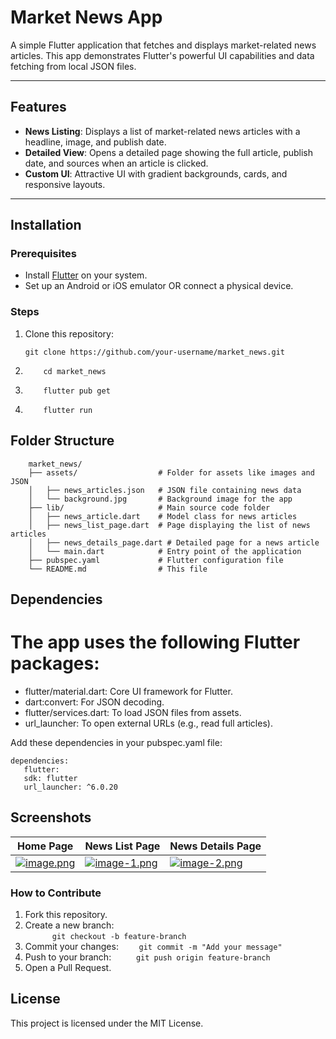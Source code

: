 # Market News App

A simple Flutter application that fetches and displays market-related news articles. This app demonstrates Flutter's powerful UI capabilities and data fetching from local JSON files.

---

## Features

- **News Listing**: Displays a list of market-related news articles with a headline, image, and publish date.
- **Detailed View**: Opens a detailed page showing the full article, publish date, and sources when an article is clicked.
- **Custom UI**: Attractive UI with gradient backgrounds, cards, and responsive layouts.

---

## Installation

### Prerequisites

- Install [Flutter](https://docs.flutter.dev/get-started/install) on your system.
- Set up an Android or iOS emulator OR connect a physical device.

### Steps

1. Clone this repository:

   ```
   git clone https://github.com/your-username/market_news.git
   ```

2. ```
       cd market_news
   ```

3. ```
       flutter pub get
   ```

4. ```
       flutter run
   ```

## Folder Structure

  
        market_news/
        ├── assets/                  # Folder for assets like images and JSON
        │   ├── news_articles.json   # JSON file containing news data
        │   └── background.jpg       # Background image for the app
        ├── lib/                     # Main source code folder
        │   ├── news_article.dart    # Model class for news articles
        │   ├── news_list_page.dart  # Page displaying the list of news articles
        │   ├── news_details_page.dart # Detailed page for a news article
        │   └── main.dart            # Entry point of the application
        ├── pubspec.yaml             # Flutter configuration file
        └── README.md                # This file
     

## Dependencies

# The app uses the following Flutter packages:

- flutter/material.dart: Core UI framework for Flutter.
- dart:convert: For JSON decoding.
- flutter/services.dart: To load JSON files from assets.
- url_launcher: To open external URLs (e.g., read full articles).

Add these dependencies in your pubspec.yaml file:

```
dependencies:
   flutter:
   sdk: flutter
   url_launcher: ^6.0.20
```

## Screenshots

| Home Page | News List Page | News Details Page |
|-----------|----------------|--------------------|
| [![image.png](https://i.postimg.cc/c4g37Vf5/image.png)](https://postimg.cc/HVmjdvZQ) | [![image-1.png](https://i.postimg.cc/d3Dyxfp3/image-1.png)](https://postimg.cc/5QdyHsxW) | [![image-2.png](https://i.postimg.cc/JzjBvZ6N/image-2.png)](https://postimg.cc/87P5rJVc) |


### How to Contribute

1. Fork this repository.
2. Create a new branch:  
   `       git checkout -b feature-branch
  `
3. Commit your changes:
   `     git commit -m "Add your message"
 `
4. Push to your branch:
   `      git push origin feature-branch
  `
5. Open a Pull Request.

## License

This project is licensed under the MIT License.
